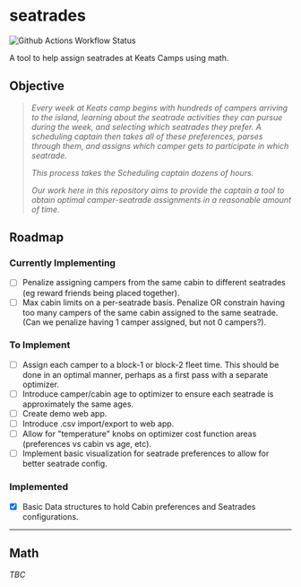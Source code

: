 # seatrades

![Github Actions Workflow Status](https://github.com/gavingro/seatrades/actions/workflows/ci.yaml/badge.svg)

A tool to help assign seatrades at Keats Camps using math.

## Objective

> *Every week at Keats camp begins with hundreds of campers arriving to the island, learning about the seatrade activities they can pursue during the week, and selecting which seatrades they prefer. A scheduling captain then takes all of these preferences, parses through them, and assigns which camper gets to participate in which seatrade.*
>
> *This process takes the Scheduling captain dozens of hours.*
>
> *Our work here in this repository aims to provide the captain a tool to obtain optimal camper-seatrade assignments in a reasonable amount of time.*

## Roadmap

### Currently Implementing

- [ ] Penalize assigning campers from the same cabin to different seatrades (eg reward friends being placed together).
- [ ] Max cabin limits on a per-seatrade basis. Penalize OR constrain having too many campers of the same cabin assigned to the same seatrade. (Can we penalize having 1 camper assigned, but not 0 campers?).

### To Implement

- [ ] Assign each camper to a block-1 or block-2 fleet time. This should be done in an optimal manner, perhaps as a first pass with a separate optimizer.
- [ ] Introduce camper/cabin age to optimizer to ensure each seatrade is approximately the same ages.
- [ ] Create demo web app.
- [ ] Introduce .csv import/export to web app.
- [ ] Allow for "temperature" knobs on optimizer cost function areas (preferences vs cabin vs age, etc).
- [ ] Implement basic visualization for seatrade preferences to allow for better seatrade config.

### Implemented

- [x] Basic Data structures to hold Cabin preferences and Seatrades configurations.

---

## Math

*TBC*
